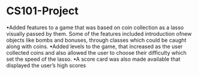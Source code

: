 # CS101-Project
•Added features to a game that was based on coin collection as a lasso visually passed by them.  Some of the features included introduction ofnew objects like bombs and bonuses,  through classes which could be caught along with coins.
•Added levels to the game,  that increased as the user collected coins and also allowed the user to choose their difficulty which set the speed of the lasso.
•A score card was also made available that displayed the user’s high scores
